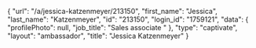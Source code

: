 {
    "url": "\/a\/jessica-katzenmeyer\/213150",
    "first_name": "Jessica",
    "last_name": "Katzenmeyer",
    "id": "213150",
    "login_id": "1759121",
    "data": {
        "profilePhoto": null,
        "job_title": "Sales associate "
    },
    "type": "captivate",
    "layout": "ambassador",
    "title": "Jessica Katzenmeyer"
}